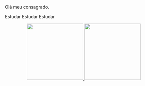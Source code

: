 Olá meu consagrado.

Estudar
Estudar
Estudar

<div align="center">
  <a href="https://github.com/FoxFlash">
  <img height="180em" src="https://github-readme-stats.vercel.app/api?username=FoxFlash&show_icons=true&theme=dracula&include_all_commits=true&count_private=true"/>
  <img height="180em" src="https://github-readme-stats.vercel.app/api/top-langs/?username=FoxFlash&layout=compact&langs_count=7&theme=dracula"/>
</div>
